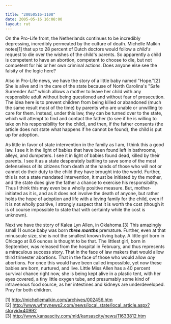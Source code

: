 ```yaml
---

title: "20050516-1108"
date: 2005-05-16 16:08:00
layout: rut
---
```


<p>On the Pro-Life front, the Netherlands continues to be
incredibly depressing, incredibly permeated by the culture of death.
Michelle Malkin notes[1] that up to 28 percent of Dutch doctors
would follow a <em>child's</em> request to die over the wishes of
the child's parents.  So apparently a child is competent to have
an abortion, competent to choose to die, but not competent for his
or her own criminal actions.  Does anyone else see the falsity of
the logic here?</p>

<p>Also in Pro-Life news, we have the story of a little baby named
"Hope."[2] She is alive and in the care of the state because of
North Carolina's "Safe Surrender Act" which allows a mother to leave
her child with any responsible adult without being questioned and
without fear of prosecution.  The idea here is to prevent children
from being killed or abandoned (much the same result most of the
time) by parents who are unable or unwilling to care for them.
Instead, under this law, they can be turned over to the state,
which will attempt to find and contact the father (to see if he
is willing to take on his responsibility for the child), and then,
if the father consents (the article does not state what happens if
he cannot be found), the child is put up for adoption.</p>

<p>As little in favor of state intervention in the family as I am,
I think this a good law.  I see it in the light of babies that have
been found left in bathrooms, alleys, and dumpsters.  I see it in
light of babies found dead, killed by their parents.  I see it as
a state desperately battling to save some of the most defenseless
of its citizens from death at the hands of those who will not or
cannot do their duty to the child they have brought into the world.
Further, this is not a state mandated intervention, it must be
initiated by the mother, and the state does give the father a
chance to exercise his responsibility.  Thus I think this may even
be a wholly positive measure.  But, mother-initiated as it is,
and as it does not involve the death of anyone, but rather holds
the hope of adoption and life with a loving family for the child,
even if it is not wholly positive, I strongly suspect that it is
worth the cost (though it is of course impossible to state that
with certainty while the cost is unknown).</p>

<p>Next we have the story of Kalea Lyn Allen, in Oklahoma.[3]
This amazingly small 11 ounce baby was born <strong><em>three
months</em></strong> premature.  Further, even at that minuscule
size, she is not the smallest known living baby.  A little girl born
in Chicago at 8.6 ounces is thought to be that.  The littlest girl,
born in September, was released from the hospital in February,
and thus represents a miraculous success story.  That in the
face of law makers that would allow third trimester abortions.
That in the face of those who would allow <em>any</em> abortions.
For once this would have been called impossible, yet now these
babies are born, nurtured, and live.  Little Miss Allen has a 40
percent survival chance right now, she is being kept alive in a
plastic tent, with her eyes covered, a tiny little oxygen tube, and
presumably some kind of intravenous food source, as her intestines
and kidneys are underdeveloped.  Pray for both children.</p>

[1] http://michellemalkin.com/archives/002456.htm <br  /> [2]
http://www.wfmynews2.com/news/local_state/local_article.aspx?storyid=40992
<br  /> [3] http://www.kansascity.com/mld/kansascity/news/11633812.htm


